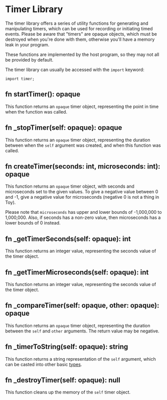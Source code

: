 # Timer Library

The timer library offers a series of utility functions for generating and manipulating timers, which can be used for recording or initiating timed events. Please be aware that "timers" are opaque objects, which must be destroyed when you're done with them, otherwise you'll have a memory leak in your program.

These functions are implemented by the host program, so they may not all be provided by default.

The timer library can usually be accessed with the `import` keyword:

```
import timer;
```

## fn startTimer(): opaque

This function returns an `opaque` timer object, representing the point in time when the function was called.

## fn _stopTimer(self: opaque): opaque

This function returns an `opaque` timer object, representing the duration between when the `self` argument was created, and when this function was called.

## fn createTimer(seconds: int, microseconds: int): opaque

This function returns an `opaque` timer object, with seconds and microseconds set to the given values. To give a negative value between 0 and -1, give a negative value for microseconds (negative 0 is not a thing in Toy).

Please note that `microseconds` has upper and lower bounds of -1,000,000 to 1,000,000. Also, if seconds has a non-zero value, then microseconds has a lower bounds of 0 instead.

## fn _getTimerSeconds(self: opaque): int

This function returns an integer value, representing the seconds value of the timer object.

## fn _getTimerMicroseconds(self: opaque): int

This function returns an integer value, representing the seconds value of the timer object.

## fn _compareTimer(self: opaque, other: opaque): opaque

This function returns an `opaque` timer object, representing the duration between the `self` and `other` arguments. The return value may be negative.

## fn _timerToString(self: opaque): string

This function returns a string representation of the `self` argument, which can be casted into other basic [types](types).

## fn _destroyTimer(self: opaque): null

This function cleans up the memory of the `self` timer object.

